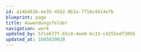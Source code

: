 ```yaml
---
id: a14b463b-ee35-4562-8b3a-7f18c4914e7b
blueprint: page
title: Anwendungsfelder
navigation: work
updated_by: 57ce677f-65c0-4ee0-bc33-c4255edf305b
updated_at: 1685020020
---
```

